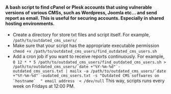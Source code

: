 #### A bash script to find cPanel or Plesk accounts that using vulnerable versions of various CMSs, such as Wordpress, Joomla etc... and send report as email. This is useful for securing accounts. Especially in shared hosting environments.

 * Create a directory for store txt files and script itself. For example, ```/path/to/outdated_cms_users/``` 
 * Make sure that your script has the appropriate executable permission ```chmod +x /path/to/outdated_cms_users/find_outdated_cms_users.sh```
 * Add a cron job if you want to receive reports continuously. For example, ```0 12 * * 5 /path/to/outdated_cms_users/find_outdated_cms_users.sh > /path/to/outdated_cms_users/`date +"%Y-%m-%d"`-outdated_cms_users.txt | mailx -a /path/to/outdated_cms_users/`date +"%Y-%m-%d"`-oudated_cms_users.txt -s "Outdated CMS softwares on `hostname`  " email address  < /dev/null``` This way, scripts runs every week on Fridays at 12:00 PM.
